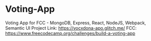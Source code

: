 # Voting-App
Voting App for FCC - MongoDB, Express, React, NodeJS, Webpack, Semantic UI
Project Link: https://vocxdona-apo.glitch.me/
FCC: https://www.freecodecamp.org/challenges/build-a-voting-app 
